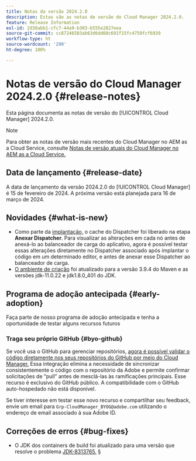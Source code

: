 ```yaml
---
title: Notas da versão 2024.2.0
description: Estas são as notas de versão do Cloud Manager 2024.2.0.
feature: Release Information
exl-id: 2d38abb1-cfc7-44a9-b303-b555e2827eea
source-git-commit: cc87246503ab63d6dd60c691f15fc4759fcf6939
workflow-type: ht
source-wordcount: '299'
ht-degree: 100%

---
```



# Notas de versão do Cloud Manager 2024.2.0 {#release-notes}

Esta página documenta as notas de versão do [!UICONTROL Cloud Manager] 2024.2.0.

>[!NOTE]
>
>Para obter as notas de versão mais recentes do Cloud Manager no AEM as a Cloud Service, consulte [Notas de versão atuais do Cloud Manager no AEM as a Cloud Service.](https://experienceleague.adobe.com/docs/experience-manager-cloud-service/content/implementing/using-cloud-manager/release-notes-cloud-manager/release-notes-cm-current.html)

## Data de lançamento {#release-date}

A data de lançamento da versão 2024.2.0 do [!UICONTROL Cloud Manager] é 15 de fevereiro de 2024. A próxima versão está planejada para 16 de março de 2024.

## Novidades {#what-is-new}

* Como parte da [implantação,](/help/using/code-deployment.md) o cache do Dispatcher foi liberado na etapa **Anexar Dispatcher**. Para visualizar as alterações em cada nó antes de anexá-lo ao balanceador de carga do aplicativo, agora é possível testar essas alterações diretamente no Dispatcher associado após implantar o código em um determinado editor, e antes de anexar esse Dispatcher ao balanceador de carga.
* [O ambiente de criação](/help/getting-started/build-environment.md) foi atualizado para a versão 3.9.4 do Maven e as versões jdk-11.0.22 e jdk1.8.0_401 do JDK.

## Programa de adoção antecipada {#early-adoption}

Faça parte de nosso programa de adoção antecipada e tenha a oportunidade de testar alguns recursos futuros

### Traga seu próprio GitHub {#byo-github}

Se você usa o GitHub para gerenciar repositórios, [agora é possível validar o código diretamente nos seus repositórios do GitHub por meio do Cloud Manager.](/help/managing-code/byo-github.md) Essa integração elimina a necessidade de sincronizar consistentemente o código com o repositório da Adobe e permite confirmar solicitações de “pull” antes de mesclá-las às ramificações principais. Esse recurso é exclusivo do GitHub público. A compatibilidade com o GitHub auto-hospedado não está disponível.

Se tiver interesse em testar esse novo recurso e compartilhar seu feedback, envie um email para `Grp-CloudManager_BYOG@adobe.com` utilizando o endereço de email associado à sua Adobe ID.

## Correções de erros {#bug-fixes}

* O JDK dos containers de build foi atualizado para uma versão que resolve o problema [JDK-8313765.](https://bugs.openjdk.org/browse/JDK-8313765)
§